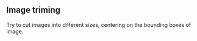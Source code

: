 ## Image triming

Try to cut images into different sizes, centering on the bounding boxes of image.
